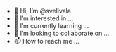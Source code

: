 - 👋 Hi, I’m @svelivala
- 👀 I’m interested in ...
- 🌱 I’m currently learning ...
- 💞️ I’m looking to collaborate on ...
- 📫 How to reach me ...

<!---
svelivala/svelivala is a ✨ special ✨ repository because its `README.md` (this file) appears on your GitHub profile.
You can click the Preview link to take a look at your changes.
--->

